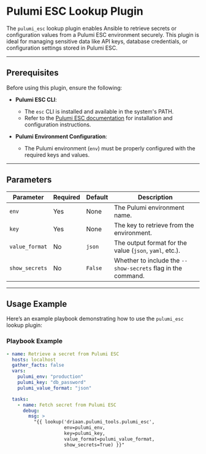 # Pulumi ESC Lookup Plugin

The `pulumi_esc` lookup plugin enables Ansible to retrieve secrets or configuration values from a Pulumi ESC environment securely. This plugin is ideal for managing sensitive data like API keys, database credentials, or configuration settings stored in Pulumi ESC.

---

## Prerequisites

Before using this plugin, ensure the following:

- **Pulumi ESC CLI**:
  - The `esc` CLI is installed and available in the system's PATH.
  - Refer to the [Pulumi ESC documentation](https://www.pulumi.com/docs) for installation and configuration instructions.

- **Pulumi Environment Configuration**:
  - The Pulumi environment (`env`) must be properly configured with the required keys and values.

---

## Parameters

| Parameter      | Required | Default | Description                                                  |
| -------------- | -------- | ------- | ------------------------------------------------------------ |
| `env`          | Yes      | None    | The Pulumi environment name.                                 |
| `key`          | Yes      | None    | The key to retrieve from the environment.                    |
| `value_format` | No       | `json`  | The output format for the value (`json`, `yaml`, etc.).      |
| `show_secrets` | No       | `False` | Whether to include the `--show-secrets` flag in the command. |

---

## Usage Example

Here’s an example playbook demonstrating how to use the `pulumi_esc` lookup plugin:

### Playbook Example
```yaml
- name: Retrieve a secret from Pulumi ESC
  hosts: localhost
  gather_facts: false
  vars:
    pulumi_env: "production"
    pulumi_key: "db_password"
    pulumi_value_format: "json"

  tasks:
    - name: Fetch secret from Pulumi ESC
      debug:
        msg: >
          "{{ lookup('driaan.pulumi_tools.pulumi_esc', 
                     env=pulumi_env, 
                     key=pulumi_key, 
                     value_format=pulumi_value_format, 
                     show_secrets=True) }}"

